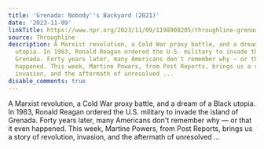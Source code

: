 ```yaml
---
title: 'Grenada: Nobody''s Backyard (2021)'
date: '2023-11-09'
linkTitle: https://www.npr.org/2023/11/09/1198908205/throughline-grenada-nobodys-backyard
source: Throughline
description: A Marxist revolution, a Cold War proxy battle, and a dream of a Black
  utopia. In 1983, Ronald Reagan ordered the U.S. military to invade the island of
  Grenada. Forty years later, many Americans don't remember why — or that it even
  happened. This week, Martine Powers, from Post Reports, brings us a story of revolution,
  invasion, and the aftermath of unresolved ...
disable_comments: true
---
```

A Marxist revolution, a Cold War proxy battle, and a dream of a Black utopia. In 1983, Ronald Reagan ordered the U.S. military to invade the island of Grenada. Forty years later, many Americans don't remember why — or that it even happened. This week, Martine Powers, from Post Reports, brings us a story of revolution, invasion, and the aftermath of unresolved ...